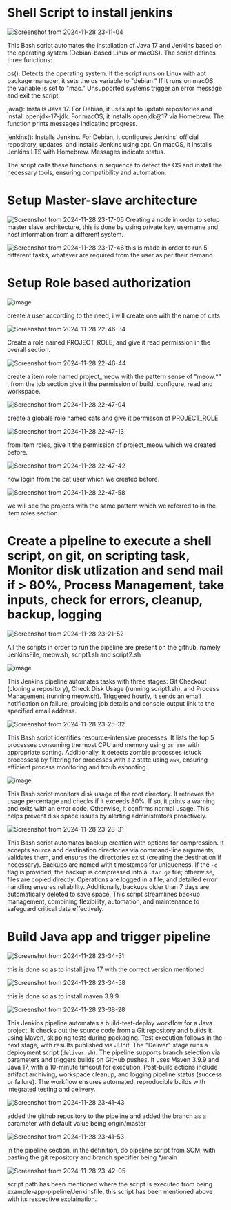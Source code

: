 # Shell Script to install jenkins

![Screenshot from 2024-11-28 23-11-04](https://github.com/user-attachments/assets/56da964c-8f95-4fc0-b475-92509c6bb23b)

This Bash script automates the installation of Java 17 and Jenkins based on the operating system (Debian-based Linux or macOS). The script defines three functions:

os(): Detects the operating system. If the script runs on Linux with apt package manager, it sets the os variable to "debian." If it runs on macOS, the variable is set to "mac." Unsupported systems trigger an error message and exit the script.

java(): Installs Java 17. For Debian, it uses apt to update repositories and install openjdk-17-jdk. For macOS, it installs openjdk@17 via Homebrew. The function prints messages indicating progress.

jenkins(): Installs Jenkins. For Debian, it configures Jenkins' official repository, updates, and installs Jenkins using apt. On macOS, it installs Jenkins LTS with Homebrew. Messages indicate status.

The script calls these functions in sequence to detect the OS and install the necessary tools, ensuring compatibility and automation.

# Setup Master-slave architecture
![Screenshot from 2024-11-28 23-17-06](https://github.com/user-attachments/assets/fb10a99d-da05-416e-9a6e-04dbf791480e)
Creating a node in order to setup master slave architecture, this is done by using private key, username and host information from a different system.

![Screenshot from 2024-11-28 23-17-46](https://github.com/user-attachments/assets/02faa159-94ef-4997-bcee-bf951673ea01)
this is made in order to run 5 different tasks, whatever are required from the user as per their demand.


# Setup Role based authorization


![image](https://github.com/user-attachments/assets/853d0507-e31c-4d44-87ad-c20310c77a16)

create a user according to the need, i will create one with the name of cats


![Screenshot from 2024-11-28 22-46-34](https://github.com/user-attachments/assets/a23cd621-8804-4cef-a2cd-6bae29b0c20f)

Create a role named PROJECT_ROLE, and give it read permission in the overall section.


![Screenshot from 2024-11-28 22-46-44](https://github.com/user-attachments/assets/03b1f373-6ff5-4888-8511-1ff9594a8033)

create a item role named project_meow with the pattern sense of "meow.*" , from the job section give it the permission of build, configure, read and workspace.


![Screenshot from 2024-11-28 22-47-04](https://github.com/user-attachments/assets/c344d4ab-d608-4972-ac7b-b9a201513d98)

create a globale role named cats and give it permisson of PROJECT_ROLE


![Screenshot from 2024-11-28 22-47-13](https://github.com/user-attachments/assets/2e8b33d3-33a3-4411-a750-b27589ce283b)

from item roles, give it the permission of project_meow which we created before.



![Screenshot from 2024-11-28 22-47-42](https://github.com/user-attachments/assets/9dbbf4ae-0eed-40c0-b216-b1176c6bd588)

now login from the cat user which we created before.


![Screenshot from 2024-11-28 22-47-58](https://github.com/user-attachments/assets/b9fa07eb-2632-4301-8dc9-cd510cb8d58d)

we will see the projects with the same pattern which we referred to in the item roles section.

# Create a pipeline to execute a shell script, on git, on scripting task, Monitor disk utlization and send mail if > 80%, Process Management, take inputs, check for errors, cleanup, backup, logging

![Screenshot from 2024-11-28 23-21-52](https://github.com/user-attachments/assets/dd48667f-5446-4343-ac99-9438e4311e93)

All the scripts in order to run the pipeline are present on the github, namely JenkinsFile, meow.sh, script1.sh and script2.sh

![image](https://github.com/user-attachments/assets/2e997529-b6d1-444e-817b-d04342f79db8)

This Jenkins pipeline automates tasks with three stages: Git Checkout (cloning a repository), Check Disk Usage (running script1.sh), and Process Management (running meow.sh). Triggered hourly, it sends an email notification on failure, providing job details and console output link to the specified email address.

![Screenshot from 2024-11-28 23-25-32](https://github.com/user-attachments/assets/3b6d9553-75cc-4078-ac4c-fa5739331190)

This Bash script identifies resource-intensive processes. It lists the top 5 processes consuming the most CPU and memory using `ps aux` with appropriate sorting. Additionally, it detects zombie processes (stuck processes) by filtering for processes with a `Z` state using `awk`, ensuring efficient process monitoring and troubleshooting.

![image](https://github.com/user-attachments/assets/9bd27dd7-433a-4ab8-b055-120e16269423)

This Bash script monitors disk usage of the root directory. It retrieves the usage percentage and checks if it exceeds 80%. If so, it prints a warning and exits with an error code. Otherwise, it confirms normal usage. This helps prevent disk space issues by alerting administrators proactively.

![Screenshot from 2024-11-28 23-28-31](https://github.com/user-attachments/assets/2783c6d8-b68b-4b60-8ae5-f99963112699)


This Bash script automates backup creation with options for compression. It accepts source and destination directories via command-line arguments, validates them, and ensures the directories exist (creating the destination if necessary). Backups are named with timestamps for uniqueness. If the `-c` flag is provided, the backup is compressed into a `.tar.gz` file; otherwise, files are copied directly. Operations are logged in a file, and detailed error handling ensures reliability. Additionally, backups older than 7 days are automatically deleted to save space. This script streamlines backup management, combining flexibility, automation, and maintenance to safeguard critical data effectively.

# Build Java app and trigger pipeline

![Screenshot from 2024-11-28 23-34-51](https://github.com/user-attachments/assets/74af012c-c023-4e6a-a1c3-fd1c1a7de1ea)

this is done so as to install java 17 with the correct version mentioned

![Screenshot from 2024-11-28 23-34-58](https://github.com/user-attachments/assets/9cc0c82b-0cb0-4d32-b90a-07388c205b76)

this is done so as to install maven 3.9.9 

![Screenshot from 2024-11-28 23-38-28](https://github.com/user-attachments/assets/b9d88c88-0812-466e-8329-cba0d63e5af7)

This Jenkins pipeline automates a build-test-deploy workflow for a Java project. It checks out the source code from a Git repository and builds it using Maven, skipping tests during packaging. Test execution follows in the next stage, with results published via JUnit. The "Deliver" stage runs a deployment script (`deliver.sh`). 
The pipeline supports branch selection via parameters and triggers builds on GitHub pushes. It uses Maven 3.9.9 and Java 17, with a 10-minute timeout for execution. Post-build actions include artifact archiving, workspace cleanup, and logging pipeline status (success or failure). The workflow ensures automated, reproducible builds with integrated testing and delivery.

![Screenshot from 2024-11-28 23-41-43](https://github.com/user-attachments/assets/9708cf05-e318-4bbb-b0cd-5401b46e81ff)

added the github repository to the pipeline and added the branch as a parameter with default value being origin/master

![Screenshot from 2024-11-28 23-41-53](https://github.com/user-attachments/assets/2cc177d9-c724-42c6-91f9-02e5f2e5d812)

in the pipeline section, in the definition, do pipeline script from SCM, with pasting the git repository and branch specifier being */main

![Screenshot from 2024-11-28 23-42-05](https://github.com/user-attachments/assets/aff8401e-c536-4d3e-af18-08446962b2ce)

script path has been mentioned where the script is executed from being example-app-pipeline/Jenkinsfile, this script has been mentioned above with its respective explaination.



